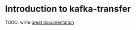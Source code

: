 # Introduction to kafka-transfer

TODO: write [great documentation](http://jacobian.org/writing/what-to-write/)
